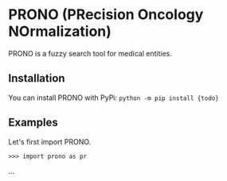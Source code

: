 # PRONO (PRecision Oncology NOrmalization)
PRONO is a fuzzy search tool for medical entities.

## Installation

You can install PRONO with PyPi:
`python -m pip install {todo}`

## Examples

Let's first import PRONO.

```python3
>>> import prono as pr
```

...
